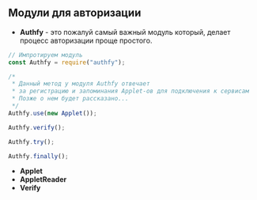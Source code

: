 ## Модули для авторизации

- **Authfy** - это пожалуй самый важный модуль который,
  делает процесс авторизации проще простого.

```javascript
// Импротируем модуль
const Authfy = require("authfy");

/*
 * Данный метод у модуля Authfy отвечает
 * за регистрацию и запоминания Applet-ов для подключения к сервисам
 * Позже о нем будет рассказано...
 */
Authfy.use(new Applet());

Authfy.verify();

Authfy.try();

Authfy.finally();
```

- **Applet**
- **AppletReader**
- **Verify**
